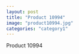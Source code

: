 ```yaml
---
layout: post
title: "Product 10994"
image: "product10994.jpg"
categories: "category1"
---
```

Product 10994
